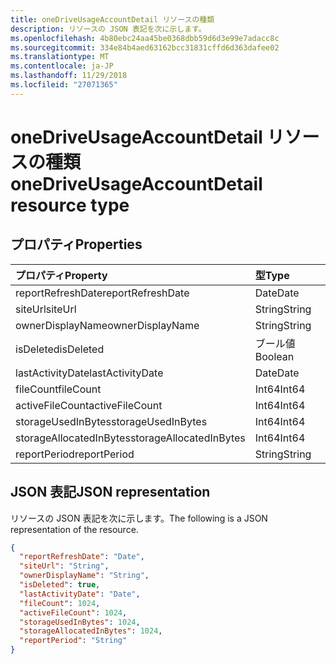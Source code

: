 ```yaml
---
title: oneDriveUsageAccountDetail リソースの種類
description: リソースの JSON 表記を次に示します。
ms.openlocfilehash: 4b80ebc24aa45be0368dbb59d6d3e99e7adacc8c
ms.sourcegitcommit: 334e84b4aed63162bcc31831cffd6d363dafee02
ms.translationtype: MT
ms.contentlocale: ja-JP
ms.lasthandoff: 11/29/2018
ms.locfileid: "27071365"
---
```

# <a name="onedriveusageaccountdetail-resource-type"></a><span data-ttu-id="6d1b1-103">oneDriveUsageAccountDetail リソースの種類</span><span class="sxs-lookup"><span data-stu-id="6d1b1-103">oneDriveUsageAccountDetail resource type</span></span>

## <a name="properties"></a><span data-ttu-id="6d1b1-104">プロパティ</span><span class="sxs-lookup"><span data-stu-id="6d1b1-104">Properties</span></span>

| <span data-ttu-id="6d1b1-105">プロパティ</span><span class="sxs-lookup"><span data-stu-id="6d1b1-105">Property</span></span>                | <span data-ttu-id="6d1b1-106">型</span><span class="sxs-lookup"><span data-stu-id="6d1b1-106">Type</span></span>    |
| :---------------------- | :------ |
| <span data-ttu-id="6d1b1-107">reportRefreshDate</span><span class="sxs-lookup"><span data-stu-id="6d1b1-107">reportRefreshDate</span></span>       | <span data-ttu-id="6d1b1-108">Date</span><span class="sxs-lookup"><span data-stu-id="6d1b1-108">Date</span></span>    |
| <span data-ttu-id="6d1b1-109">siteUrl</span><span class="sxs-lookup"><span data-stu-id="6d1b1-109">siteUrl</span></span>                 | <span data-ttu-id="6d1b1-110">String</span><span class="sxs-lookup"><span data-stu-id="6d1b1-110">String</span></span>  |
| <span data-ttu-id="6d1b1-111">ownerDisplayName</span><span class="sxs-lookup"><span data-stu-id="6d1b1-111">ownerDisplayName</span></span>        | <span data-ttu-id="6d1b1-112">String</span><span class="sxs-lookup"><span data-stu-id="6d1b1-112">String</span></span>  |
| <span data-ttu-id="6d1b1-113">isDeleted</span><span class="sxs-lookup"><span data-stu-id="6d1b1-113">isDeleted</span></span>               | <span data-ttu-id="6d1b1-114">ブール値</span><span class="sxs-lookup"><span data-stu-id="6d1b1-114">Boolean</span></span> |
| <span data-ttu-id="6d1b1-115">lastActivityDate</span><span class="sxs-lookup"><span data-stu-id="6d1b1-115">lastActivityDate</span></span>        | <span data-ttu-id="6d1b1-116">Date</span><span class="sxs-lookup"><span data-stu-id="6d1b1-116">Date</span></span>    |
| <span data-ttu-id="6d1b1-117">fileCount</span><span class="sxs-lookup"><span data-stu-id="6d1b1-117">fileCount</span></span>               | <span data-ttu-id="6d1b1-118">Int64</span><span class="sxs-lookup"><span data-stu-id="6d1b1-118">Int64</span></span>   |
| <span data-ttu-id="6d1b1-119">activeFileCount</span><span class="sxs-lookup"><span data-stu-id="6d1b1-119">activeFileCount</span></span>         | <span data-ttu-id="6d1b1-120">Int64</span><span class="sxs-lookup"><span data-stu-id="6d1b1-120">Int64</span></span>   |
| <span data-ttu-id="6d1b1-121">storageUsedInBytes</span><span class="sxs-lookup"><span data-stu-id="6d1b1-121">storageUsedInBytes</span></span>      | <span data-ttu-id="6d1b1-122">Int64</span><span class="sxs-lookup"><span data-stu-id="6d1b1-122">Int64</span></span>   |
| <span data-ttu-id="6d1b1-123">storageAllocatedInBytes</span><span class="sxs-lookup"><span data-stu-id="6d1b1-123">storageAllocatedInBytes</span></span> | <span data-ttu-id="6d1b1-124">Int64</span><span class="sxs-lookup"><span data-stu-id="6d1b1-124">Int64</span></span>   |
| <span data-ttu-id="6d1b1-125">reportPeriod</span><span class="sxs-lookup"><span data-stu-id="6d1b1-125">reportPeriod</span></span>            | <span data-ttu-id="6d1b1-126">String</span><span class="sxs-lookup"><span data-stu-id="6d1b1-126">String</span></span>  |

## <a name="json-representation"></a><span data-ttu-id="6d1b1-127">JSON 表記</span><span class="sxs-lookup"><span data-stu-id="6d1b1-127">JSON representation</span></span>

<span data-ttu-id="6d1b1-128">リソースの JSON 表記を次に示します。</span><span class="sxs-lookup"><span data-stu-id="6d1b1-128">The following is a JSON representation of the resource.</span></span>

<!-- {
  "blockType": "resource",
  "@odata.type": "microsoft.graph.oneDriveUsageAccountDetail"
} -->

```json
{
  "reportRefreshDate": "Date", 
  "siteUrl": "String", 
  "ownerDisplayName": "String", 
  "isDeleted": true, 
  "lastActivityDate": "Date", 
  "fileCount": 1024, 
  "activeFileCount": 1024, 
  "storageUsedInBytes": 1024, 
  "storageAllocatedInBytes": 1024, 
  "reportPeriod": "String"
}
```
